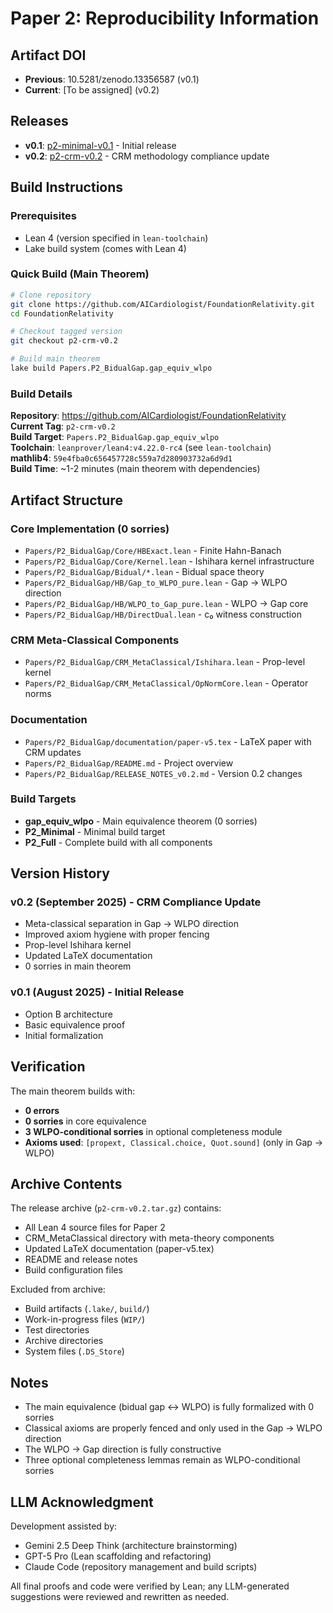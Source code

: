 # Paper 2: Reproducibility Information

## Artifact DOI
- **Previous**: 10.5281/zenodo.13356587 (v0.1)
- **Current**: [To be assigned] (v0.2)

## Releases
- **v0.1**: [p2-minimal-v0.1](https://github.com/AICardiologist/FoundationRelativity/releases/tag/p2-minimal-v0.1) - Initial release
- **v0.2**: [p2-crm-v0.2](https://github.com/AICardiologist/FoundationRelativity/releases/tag/p2-crm-v0.2) - CRM methodology compliance update

## Build Instructions

### Prerequisites
- Lean 4 (version specified in `lean-toolchain`)
- Lake build system (comes with Lean 4)

### Quick Build (Main Theorem)

```bash
# Clone repository
git clone https://github.com/AICardiologist/FoundationRelativity.git
cd FoundationRelativity

# Checkout tagged version
git checkout p2-crm-v0.2

# Build main theorem
lake build Papers.P2_BidualGap.gap_equiv_wlpo
```

### Build Details

**Repository**: https://github.com/AICardiologist/FoundationRelativity  
**Current Tag**: `p2-crm-v0.2`  
**Build Target**: `Papers.P2_BidualGap.gap_equiv_wlpo`  
**Toolchain**: `leanprover/lean4:v4.22.0-rc4` (see `lean-toolchain`)  
**mathlib4**: `59e4fba0c656457728c559a7d280903732a6d9d1`  
**Build Time**: ~1-2 minutes (main theorem with dependencies)

## Artifact Structure

### Core Implementation (0 sorries)
- `Papers/P2_BidualGap/Core/HBExact.lean` - Finite Hahn-Banach
- `Papers/P2_BidualGap/Core/Kernel.lean` - Ishihara kernel infrastructure
- `Papers/P2_BidualGap/Bidual/*.lean` - Bidual space theory
- `Papers/P2_BidualGap/HB/Gap_to_WLPO_pure.lean` - Gap → WLPO direction
- `Papers/P2_BidualGap/HB/WLPO_to_Gap_pure.lean` - WLPO → Gap core
- `Papers/P2_BidualGap/HB/DirectDual.lean` - c₀ witness construction

### CRM Meta-Classical Components
- `Papers/P2_BidualGap/CRM_MetaClassical/Ishihara.lean` - Prop-level kernel
- `Papers/P2_BidualGap/CRM_MetaClassical/OpNormCore.lean` - Operator norms

### Documentation
- `Papers/P2_BidualGap/documentation/paper-v5.tex` - LaTeX paper with CRM updates
- `Papers/P2_BidualGap/README.md` - Project overview
- `Papers/P2_BidualGap/RELEASE_NOTES_v0.2.md` - Version 0.2 changes

### Build Targets
- **gap_equiv_wlpo** - Main equivalence theorem (0 sorries)
- **P2_Minimal** - Minimal build target
- **P2_Full** - Complete build with all components

## Version History

### v0.2 (September 2025) - CRM Compliance Update
- Meta-classical separation in Gap → WLPO direction
- Improved axiom hygiene with proper fencing
- Prop-level Ishihara kernel
- Updated LaTeX documentation
- 0 sorries in main theorem

### v0.1 (August 2025) - Initial Release
- Option B architecture
- Basic equivalence proof
- Initial formalization

## Verification

The main theorem builds with:
- **0 errors**
- **0 sorries** in core equivalence
- **3 WLPO-conditional sorries** in optional completeness module
- **Axioms used**: `[propext, Classical.choice, Quot.sound]` (only in Gap → WLPO)

## Archive Contents

The release archive (`p2-crm-v0.2.tar.gz`) contains:
- All Lean 4 source files for Paper 2
- CRM_MetaClassical directory with meta-theory components
- Updated LaTeX documentation (paper-v5.tex)
- README and release notes
- Build configuration files

Excluded from archive:
- Build artifacts (`.lake/`, `build/`)
- Work-in-progress files (`WIP/`)
- Test directories
- Archive directories
- System files (`.DS_Store`)

## Notes

- The main equivalence (bidual gap ↔ WLPO) is fully formalized with 0 sorries
- Classical axioms are properly fenced and only used in the Gap → WLPO direction
- The WLPO → Gap direction is fully constructive
- Three optional completeness lemmas remain as WLPO-conditional sorries

## LLM Acknowledgment

Development assisted by:
- Gemini 2.5 Deep Think (architecture brainstorming)
- GPT-5 Pro (Lean scaffolding and refactoring)
- Claude Code (repository management and build scripts)

All final proofs and code were verified by Lean; any LLM-generated suggestions were reviewed and rewritten as needed.